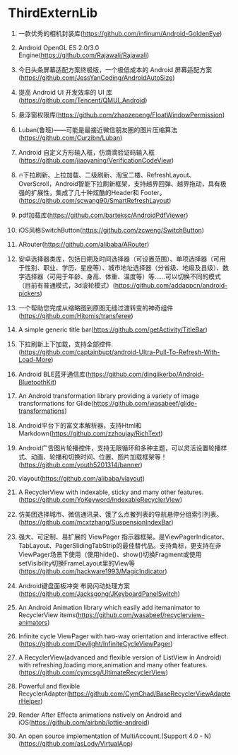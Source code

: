 # ThirdExternLib

1. 一款优秀的相机封装库(https://github.com/infinum/Android-GoldenEye)

2. Android OpenGL ES 2.0/3.0 Engine(https://github.com/Rajawali/Rajawali)

3. 今日头条屏幕适配方案终极版，一个极低成本的 Android 屏幕适配方案(https://github.com/JessYanCoding/AndroidAutoSize)

4. 提高 Android UI 开发效率的 UI 库(https://github.com/Tencent/QMUI_Android)

5. 悬浮窗权限库(https://github.com/zhaozepeng/FloatWindowPermission)

6. Luban(鲁班)——可能是最接近微信朋友圈的图片压缩算法(https://github.com/Curzibn/Luban)

7. Android 自定义方形输入框，仿滴滴验证码输入框(https://github.com/jiaoyaning/VerificationCodeView)

8. 🔥下拉刷新、上拉加载、二级刷新、淘宝二楼、RefreshLayout、OverScroll，Android智能下拉刷新框架，支持越界回弹、越界拖动，具有极强的扩展性，集成了几十种炫酷的Header和 Footer。(https://github.com/scwang90/SmartRefreshLayout)

9. pdf加载库(https://github.com/barteksc/AndroidPdfViewer)

10. iOS风格SwitchButton(https://github.com/zcweng/SwitchButton)

11. ARouter(https://github.com/alibaba/ARouter)

12. 安卓选择器类库，包括日期及时间选择器（可设置范围）、单项选择器（可用于性别、职业、学历、星座等）、城市地址选择器（分省级、地级及县级）、数字选择器（可用于年龄、身高、体重、温度等）等……可以切换不同的模式（目前有普通模式，3d滚轮模式）(https://github.com/addappcn/android-pickers)

13. 一个帮助您完成从缩略图到原图无缝过渡转变的神奇组件(https://github.com/Hitomis/transferee)

14. A simple generic title bar(https://github.com/getActivity/TitleBar)

15. 下拉刷新上下加载，支持全部控件.(https://github.com/captainbupt/android-Ultra-Pull-To-Refresh-With-Load-More)

16. Android BLE蓝牙通信库(https://github.com/dingjikerbo/Android-BluetoothKit)

17. An Android transformation library providing a variety of image transformations for Glide(https://github.com/wasabeef/glide-transformations)

18. Android平台下的富文本解析器，支持Html和Markdown(https://github.com/zzhoujay/RichText)

19. Android广告图片轮播控件，支持无限循环和多种主题，可以灵活设置轮播样式、动画、轮播和切换时间、位置、图片加载框架等！(https://github.com/youth5201314/banner)

20. vlayout(https://github.com/alibaba/vlayout)

21. A RecyclerView with indexable, sticky and many other features.(https://github.com/YoKeyword/IndexableRecyclerView)

22. 仿美团选择城市、微信通讯录、饿了么点餐列表的导航悬停分组索引列表。(https://github.com/mcxtzhang/SuspensionIndexBar)

23.  强大、可定制、易扩展的 ViewPager 指示器框架。是ViewPagerIndicator、TabLayout、PagerSlidingTabStrip的最佳替代品。支持角标，更支持在非ViewPager场景下使用（使用hide()、show()切换Fragment或使用setVisibility切换FrameLayout里的View等(https://github.com/hackware1993/MagicIndicator)

24. Android键盘面板冲突 布局闪动处理方案(https://github.com/Jacksgong/JKeyboardPanelSwitch)

25. An Android Animation library which easily add itemanimator to RecyclerView items(https://github.com/wasabeef/recyclerview-animators)

26. Infinite cycle ViewPager with two-way orientation and interactive effect.(https://github.com/Devlight/InfiniteCycleViewPager)

27. A RecyclerView(advanced and flexible version of ListView in Android) with refreshing,loading more,animation and many other features.(https://github.com/cymcsg/UltimateRecyclerView)

28. Powerful and flexible RecyclerAdapter(https://github.com/CymChad/BaseRecyclerViewAdapterHelper)

29. Render After Effects animations natively on Android and iOS(https://github.com/airbnb/lottie-android)

30. An open source implementation of MultiAccount.(Support 4.0 - N)(https://github.com/asLody/VirtualApp)
